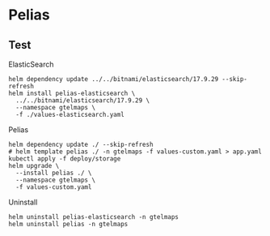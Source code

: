 # Pelias



## Test

ElasticSearch

```shell
helm dependency update ../../bitnami/elasticsearch/17.9.29 --skip-refresh
helm install pelias-elasticsearch \
  ../../bitnami/elasticsearch/17.9.29 \
  --namespace gtelmaps \
  -f ./values-elasticsearch.yaml
```

Pelias

```shell
helm dependency update ./ --skip-refresh
# helm template pelias ./ -n gtelmaps -f values-custom.yaml > app.yaml
kubectl apply -f deploy/storage
helm upgrade \
  --install pelias ./ \
  --namespace gtelmaps \
  -f values-custom.yaml
```

Uninstall

```shell
helm uninstall pelias-elasticsearch -n gtelmaps
helm uninstall pelias -n gtelmaps
```